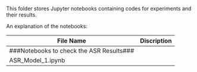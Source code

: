 This folder stores Jupyter notebooks containing codes for experiments and their results.


An explanation of the notebooks:

|File Name|Discription|
|---|-------|
|###Notebooks to check the ASR Results###|
|ASR_Model_1.ipynb||
